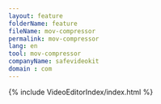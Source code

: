 ```yaml
---
layout: feature
folderName: feature
fileName: mov-compressor
permalink: mov-compressor
lang: en
tool: mov-compressor
companyName: safevideokit
domain : com
---
```


{% include VideoEditorIndex/index.html %}

   